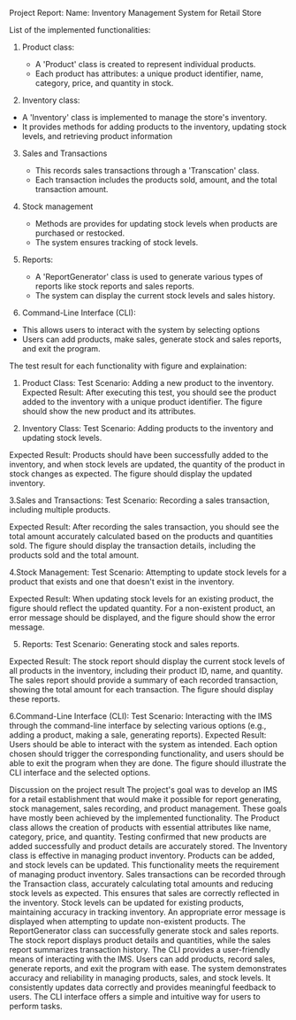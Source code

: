 Project Report: 
Name: Inventory Management System for Retail Store

List of the implemented functionalities:
1. Product class:
   - A 'Product' class is created to represent individual products.
   - Each product has attributes: a unique product identifier, name, category, price, and quantity in stock.
   
3. Inventory class:
  - A 'Inventory' class is implemented to manage the store's inventory.
  - It provides methods for adding products to the inventory, updating stock levels, and retrieving product information
   
3. Sales and Transactions
   - This records sales transactions through a 'Transcation' class.
   - Each transaction includes the products sold, amount, and the total transaction amount.
     
4. Stock management
   - Methods are provides for updating stock levels when products are purchased or restocked.
   - The system ensures tracking of stock levels.
     
5. Reports:
   - A 'ReportGenerator' class is used to generate various types of reports like stock reports and sales reports.
   - The system can display the current stock levels and sales history.
      
6.  Command-Line Interface (CLI):
   - This allows users to interact with the system by selecting options
   - Users can add products, make sales, generate stock and sales reports, and exit the program.
     
The test result for each functionality with figure and explaination: 
1. Product Class:
Test Scenario: Adding a new product to the inventory.
Expected Result: After executing this test, you should see the product added to the inventory with a unique product identifier. The figure should show the new product and its attributes.



3. Inventory Class:
Test Scenario: Adding products to the inventory and updating stock levels.

Expected Result: Products should have been successfully added to the inventory, and when stock levels are updated, the quantity of the product in stock changes as expected. The figure should display the updated inventory.

3.Sales and Transactions:
Test Scenario: Recording a sales transaction, including multiple products.

Expected Result: After recording the sales transaction, you should see the total amount accurately calculated based on the products and quantities sold. The figure should display the transaction details, including the products sold and the total amount.

4.Stock Management:
Test Scenario: Attempting to update stock levels for a product that exists and one that doesn't exist in the inventory.

Expected Result: When updating stock levels for an existing product, the figure should reflect the updated quantity. For a non-existent product, an error message should be displayed, and the figure should show the error message.

5. Reports:
Test Scenario: Generating stock and sales reports.

Expected Result: The stock report should display the current stock levels of all products in the inventory, including their product ID, name, and quantity. The sales report should provide a summary of each recorded transaction, showing the total amount for each transaction. The figure should display these reports.

6.Command-Line Interface (CLI):
Test Scenario: Interacting with the IMS through the command-line interface by selecting various options (e.g., adding a product, making a sale, generating reports).
Expected Result: Users should be able to interact with the system as intended. Each option chosen should trigger the corresponding functionality, and users should be able to exit the program when they are done. The figure should illustrate the CLI interface and the selected options.

Discussion on the project result
The project's goal was to develop an IMS for a retail establishment that would make it possible for report generating, stock management, sales recording, and product management. These goals have mostly been achieved by the implemented functionality.
The Product class allows the creation of products with essential attributes like name, category, price, and quantity. Testing confirmed that new products are added successfully and product details are accurately stored. The Inventory class is effective in managing product inventory. Products can be added, and stock levels can be updated. This functionality meets the requirement of managing product inventory. Sales transactions can be recorded through the Transaction class, accurately calculating total amounts and reducing stock levels as expected. This ensures that sales are correctly reflected in the inventory. Stock levels can be updated for existing products, maintaining accuracy in tracking inventory. An appropriate error message is displayed when attempting to update non-existent products. The ReportGenerator class can successfully generate stock and sales reports. The stock report displays product details and quantities, while the sales report summarizes transaction history. The CLI provides a user-friendly means of interacting with the IMS. Users can add products, record sales, generate reports, and exit the program with ease. The system demonstrates accuracy and reliability in managing products, sales, and stock levels. It consistently updates data correctly and provides meaningful feedback to users. The CLI interface offers a simple and intuitive way for users to perform tasks.
